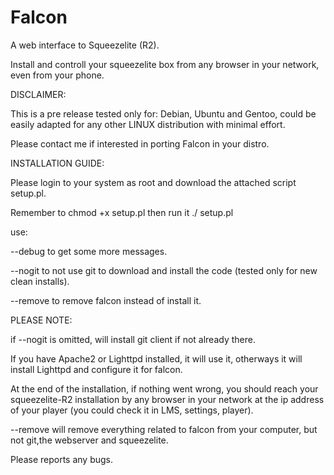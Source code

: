 # Falcon

A web interface to Squeezelite (R2).

Install and controll your squeezelite box from any browser in your network, even from your phone.

DISCLAIMER:

This is a pre release tested only for: Debian, Ubuntu and Gentoo, could be easily 
adapted for any other LINUX distribution with minimal effort.

Please contact me if interested in porting Falcon in your distro.

INSTALLATION GUIDE:

Please login to your system as root and download the attached script setup.pl.


Remember to chmod +x setup.pl
then run it ./ setup.pl

use:

--debug  to get some more messages.

--nogit  to not use git to download and install the code (tested only for new clean installs).

--remove to remove falcon instead of install it. 

PLEASE NOTE: 

if --nogit is omitted, will install git client if not already there.

If you have Apache2 or Lighttpd installed, it will use it, otherways it will install Lighttpd and configure it for falcon.

At the end of the installation, if nothing went wrong, you should reach your squeezelite-R2 installation by any browser in your network at the ip address of your player (you could check it in LMS, settings, player).

--remove will remove everything related to falcon from your computer, but not git,the webserver and squeezelite.

Please reports any bugs.

